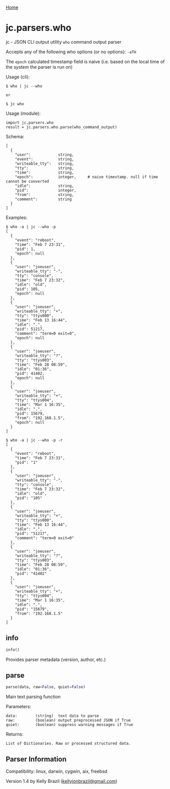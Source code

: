 [Home](https://kellyjonbrazil.github.io/jc/)

# jc.parsers.who
jc - JSON CLI output utility `who` command output parser

Accepts any of the following who options (or no options): `-aTH`

The `epoch` calculated timestamp field is naive (i.e. based on the local time of the system the parser is run on)

Usage (cli):

    $ who | jc --who

    or

    $ jc who

Usage (module):

    import jc.parsers.who
    result = jc.parsers.who.parse(who_command_output)

Schema:

    [
      {
        "user":            string,
        "event":           string,
        "writeable_tty":   string,
        "tty":             string,
        "time":            string,
        "epoch":           integer,     # naive timestamp. null if time cannot be converted
        "idle":            string,
        "pid":             integer,
        "from":            string,
        "comment":         string
      }
    ]

Examples:

    $ who -a | jc --who -p
    [
      {
        "event": "reboot",
        "time": "Feb 7 23:31",
        "pid": 1,
        "epoch": null
      },
      {
        "user": "joeuser",
        "writeable_tty": "-",
        "tty": "console",
        "time": "Feb 7 23:32",
        "idle": "old",
        "pid": 105,
        "epoch": null
      },
      {
        "user": "joeuser",
        "writeable_tty": "+",
        "tty": "ttys000",
        "time": "Feb 13 16:44",
        "idle": ".",
        "pid": 51217,
        "comment": "term=0 exit=0",
        "epoch": null
      },
      {
        "user": "joeuser",
        "writeable_tty": "?",
        "tty": "ttys003",
        "time": "Feb 28 08:59",
        "idle": "01:36",
        "pid": 41402,
        "epoch": null
      },
      {
        "user": "joeuser",
        "writeable_tty": "+",
        "tty": "ttys004",
        "time": "Mar 1 16:35",
        "idle": ".",
        "pid": 15679,
        "from": "192.168.1.5",
        "epoch": null
      }
    ]

    $ who -a | jc --who -p -r
    [
      {
        "event": "reboot",
        "time": "Feb 7 23:31",
        "pid": "1"
      },
      {
        "user": "joeuser",
        "writeable_tty": "-",
        "tty": "console",
        "time": "Feb 7 23:32",
        "idle": "old",
        "pid": "105"
      },
      {
        "user": "joeuser",
        "writeable_tty": "+",
        "tty": "ttys000",
        "time": "Feb 13 16:44",
        "idle": ".",
        "pid": "51217",
        "comment": "term=0 exit=0"
      },
      {
        "user": "joeuser",
        "writeable_tty": "?",
        "tty": "ttys003",
        "time": "Feb 28 08:59",
        "idle": "01:36",
        "pid": "41402"
      },
      {
        "user": "joeuser",
        "writeable_tty": "+",
        "tty": "ttys004",
        "time": "Mar 1 16:35",
        "idle": ".",
        "pid": "15679",
        "from": "192.168.1.5"
      }
    ]


## info
```python
info()
```
Provides parser metadata (version, author, etc.)

## parse
```python
parse(data, raw=False, quiet=False)
```

Main text parsing function

Parameters:

    data:        (string)  text data to parse
    raw:         (boolean) output preprocessed JSON if True
    quiet:       (boolean) suppress warning messages if True

Returns:

    List of Dictionaries. Raw or processed structured data.

## Parser Information
Compatibility:  linux, darwin, cygwin, aix, freebsd

Version 1.4 by Kelly Brazil (kellyjonbrazil@gmail.com)
